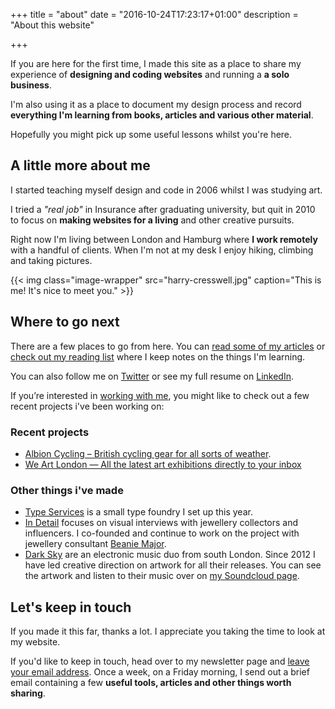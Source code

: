 +++
title = "about"
date = "2016-10-24T17:23:17+01:00"
description = "About this website"

+++

If you are here for the first time, I made this site as a place to share my experience of **designing and coding websites** and running a **a solo business**.

I'm also using it as a place to document my design process and record **everything I'm learning from books, articles and various other material**.

Hopefully you might pick up some useful lessons whilst you're here.

## A little more about me

I started teaching myself design and code in 2006 whilst I was studying art.

I tried a *"real job"* in Insurance after graduating university, but quit in 2010 to focus on **making websites for a living** and other creative pursuits.

Right now I'm living between London and Hamburg where **I work remotely** with a handful of clients. When I'm not at my desk I enjoy hiking, climbing and taking pictures.

{{< img class="image-wrapper" src="harry-cresswell.jpg" caption="This is me! It's nice to meet you." >}}

## Where to go next

There are a few places to go from here. You can [read some of my articles](https://www.harrycresswell.com/articles/) or [check out my reading list](https://www.harrycresswell.com/reading/) where I keep notes on the things I'm learning.

You can also follow me on [Twitter](https://twitter.com/harrycresswell) or see my full resume on [LinkedIn](https://uk.linkedin.com/in/harrycresswell
).

If you’re interested in [working with me](https://www.harrycresswell.com/design-consulting/), you might like to check out a few recent projects i've been working on:

### Recent projects

- [Albion Cycling – British cycling gear for all sorts of weather](http://www.albioncycling.com/).
- [We Art London — All the latest art exhibitions directly to your inbox ](http://www.weartlondon.com/)


### Other things i've made

- [Type Services](https://typeservices.co/) is a small type foundry I set up this year.
- [In Detail](https://indtl.com/) focuses on visual interviews with jewellery collectors and influencers. I co-founded and continue to work on the project with jewellery consultant [Beanie Major](http://blake-ldn.com/journal/2016/11/8/blake-woman-beanie-major).
- [Dark Sky](https://soundcloud.com/harrycresswell) are an electronic music duo from south London. Since 2012 I have led creative direction on artwork for all their releases. You can see the artwork and listen to their music over on [my Soundcloud page](https://soundcloud.com/harrycresswell).


## Let's keep in touch

If you made it this far, thanks a lot. I appreciate you taking the time to look at my website.

If you'd like to keep in touch, head over to my newsletter page and <a href ="https://www.harrycresswell.com/newsletter/">leave your email address</a>. Once a week, on a Friday morning, I send out a brief email containing a few **useful tools, articles and other things worth sharing**.
